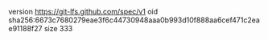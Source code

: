 version https://git-lfs.github.com/spec/v1
oid sha256:6673c7680279eae3f6c44730948aaa0b993d10f888aa6cef471c2eae91188f27
size 333
